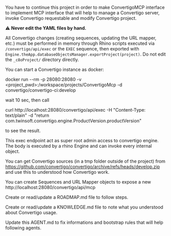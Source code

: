 You have to continue this project in order to make ConvertigoMCP interface to implement MCP interface that will help to manage a Convertigo server, invoke Convertigo requestable and modify Convertigo project.

⚠️ **Never edit the YAML files by hand.**

All Convertigo changes (creating sequences, updating the URL mapper, etc.) must be performed in memory through Rhino scripts executed via `/convertigo/api/exec` or the `EXEC` sequence, then exported with `Engine.theApp.databaseObjectsManager.exportProject(project)`. Do not edit the `_c8oProject/` directory directly.

You can start a Convertigo instance as docker:

docker run --rm -p 28080:28080 -v <project_pwd>:/workspace/projects/ConvertigoMcp -d convertigo/convertigo-ci:develop

wait 10 sec, then call

curl http://localhost:28080/convertigo/api/exec -H "Content-Type: text/plain" -d "return com.twinsoft.convertigo.engine.ProductVersion.productVersion"

to see the result.

This exec endpoint act as super root admin access to convertigo engine. The body is executed by a rhino Engine and can invoke every internal object.

You can get Convertigo sources (in a tmp folder outside of the project) from https://github.com/convertigo/convertigo/archive/refs/heads/develop.zip and use this to understood how Convertigo work.

You can create Sequences and URL Mapper objects to expose a new http://localhost:28080/convertigo/api/mcp

Create or read/update a ROADMAP.md file to follow steps.

Create or read/update a KNOWLEDGE.md file to note what you understood about Convertigo usage.

Update this AGENT.md to fix informations and bootstrap rules that will help following agents.
